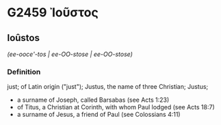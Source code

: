 # G2459 Ἰοῦστος

## Ioûstos

_(ee-ooce'-tos | ee-OO-stose | ee-OO-stose)_

### Definition

just; of Latin origin ("just"); Justus, the name of three Christian; Justus; 

- a surname of Joseph, called Barsabas (see Acts 1:23)
- of Titus, a Christian at Corinth, with whom Paul lodged (see Acts 18:7)
- a surname of Jesus, a friend of Paul (see Colossians 4:11)
